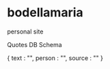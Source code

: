 bodellamaria
============

personal site


Quotes DB Schema

{
	text : "",
	person : "",
	source : ""
}